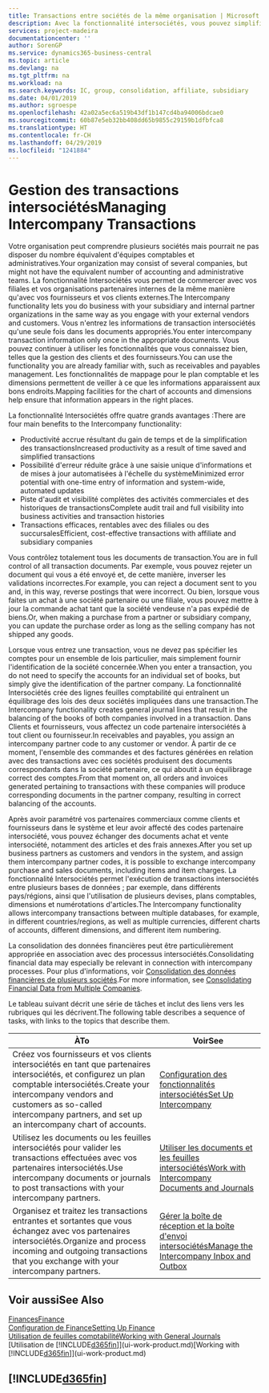 ```yaml
---
title: Transactions entre sociétés de la même organisation | Microsoft Docs
description: Avec la fonctionnalité intersociétés, vous pouvez simplifier les processus et les transactions entre sociétés appartenant à la même organisation.
services: project-madeira
documentationcenter: ''
author: SorenGP
ms.service: dynamics365-business-central
ms.topic: article
ms.devlang: na
ms.tgt_pltfrm: na
ms.workload: na
ms.search.keywords: IC, group, consolidation, affiliate, subsidiary
ms.date: 04/01/2019
ms.author: sgroespe
ms.openlocfilehash: 42a02a5ec6a519b43df1b147cd4ba94006bdcae0
ms.sourcegitcommit: 60b87e5eb32bb408dd65b9855c29159b1dfbfca8
ms.translationtype: HT
ms.contentlocale: fr-CH
ms.lasthandoff: 04/29/2019
ms.locfileid: "1241884"
---
```

# <a name="managing-intercompany-transactions"></a><span data-ttu-id="60c51-103">Gestion des transactions intersociétés</span><span class="sxs-lookup"><span data-stu-id="60c51-103">Managing Intercompany Transactions</span></span>
<span data-ttu-id="60c51-104">Votre organisation peut comprendre plusieurs sociétés mais pourrait ne pas disposer du nombre équivalent d'équipes comptables et administratives.</span><span class="sxs-lookup"><span data-stu-id="60c51-104">Your organization may consist of several companies, but might not have the equivalent number of accounting and administrative teams.</span></span> <span data-ttu-id="60c51-105">La fonctionnalité Intersociétés vous permet de commercer avec vos filiales et vos organisations partenaires internes de la même manière qu'avec vos fournisseurs et vos clients externes.</span><span class="sxs-lookup"><span data-stu-id="60c51-105">The Intercompany functionality lets you do business with your subsidiary and internal partner organizations in the same way as you engage with your external vendors and customers.</span></span> <span data-ttu-id="60c51-106">Vous n'entrez les informations de transaction intersociétés qu'une seule fois dans les documents appropriés.</span><span class="sxs-lookup"><span data-stu-id="60c51-106">You enter intercompany transaction information only once in the appropriate documents.</span></span> <span data-ttu-id="60c51-107">Vous pouvez continuer à utiliser les fonctionnalités que vous connaissez bien, telles que la gestion des clients et des fournisseurs.</span><span class="sxs-lookup"><span data-stu-id="60c51-107">You can use the functionality you are already familiar with, such as receivables and payables management.</span></span> <span data-ttu-id="60c51-108">Les fonctionnalités de mappage pour le plan comptable et les dimensions permettent de veiller à ce que les informations apparaissent aux bons endroits.</span><span class="sxs-lookup"><span data-stu-id="60c51-108">Mapping facilities for the chart of accounts and dimensions help ensure that information appears in the right places.</span></span>  

<span data-ttu-id="60c51-109">La fonctionnalité Intersociétés offre quatre grands avantages :</span><span class="sxs-lookup"><span data-stu-id="60c51-109">There are four main benefits to the Intercompany functionality:</span></span>  

- <span data-ttu-id="60c51-110">Productivité accrue résultant du gain de temps et de la simplification des transactions</span><span class="sxs-lookup"><span data-stu-id="60c51-110">Increased productivity as a result of time saved and simplified transactions</span></span>  
- <span data-ttu-id="60c51-111">Possibilité d'erreur réduite grâce à une saisie unique d'informations et de mises à jour automatisées à l'échelle du système</span><span class="sxs-lookup"><span data-stu-id="60c51-111">Minimized error potential with one-time entry of information and system-wide, automated updates</span></span>  
- <span data-ttu-id="60c51-112">Piste d'audit et visibilité complètes des activités commerciales et des historiques de transactions</span><span class="sxs-lookup"><span data-stu-id="60c51-112">Complete audit trail and full visibility into business activities and transaction histories</span></span>  
- <span data-ttu-id="60c51-113">Transactions efficaces, rentables avec des filiales ou des succursales</span><span class="sxs-lookup"><span data-stu-id="60c51-113">Efficient, cost-effective transactions with affiliate and subsidiary companies</span></span>  

<span data-ttu-id="60c51-114">Vous contrôlez totalement tous les documents de transaction.</span><span class="sxs-lookup"><span data-stu-id="60c51-114">You are in full control of all transaction documents.</span></span> <span data-ttu-id="60c51-115">Par exemple, vous pouvez rejeter un document qui vous a été envoyé et, de cette manière, inverser les validations incorrectes.</span><span class="sxs-lookup"><span data-stu-id="60c51-115">For example, you can reject a document sent to you and, in this way, reverse postings that were incorrect.</span></span> <span data-ttu-id="60c51-116">Ou bien, lorsque vous faites un achat à une société partenaire ou une filiale, vous pouvez mettre à jour la commande achat tant que la société vendeuse n'a pas expédié de biens.</span><span class="sxs-lookup"><span data-stu-id="60c51-116">Or, when making a purchase from a partner or subsidiary company, you can update the purchase order as long as the selling company has not shipped any goods.</span></span>  

<span data-ttu-id="60c51-117">Lorsque vous entrez une transaction, vous ne devez pas spécifier les comptes pour un ensemble de lois particulier, mais simplement fournir l'identification de la société concernée.</span><span class="sxs-lookup"><span data-stu-id="60c51-117">When you enter a transaction, you do not need to specify the accounts for an individual set of books, but simply give the identification of the partner company.</span></span> <span data-ttu-id="60c51-118">La fonctionnalité Intersociétés crée des lignes feuilles comptabilité qui entraînent un équilibrage des lois des deux sociétés impliquées dans une transaction.</span><span class="sxs-lookup"><span data-stu-id="60c51-118">The Intercompany functionality creates general journal lines that result in the balancing of the books of both companies involved in a transaction.</span></span> <span data-ttu-id="60c51-119">Dans Clients et fournisseurs, vous affectez un code partenaire intersociétés à tout client ou fournisseur.</span><span class="sxs-lookup"><span data-stu-id="60c51-119">In receivables and payables, you assign an intercompany partner code to any customer or vendor.</span></span> <span data-ttu-id="60c51-120">À partir de ce moment, l'ensemble des commandes et des factures générées en relation avec des transactions avec ces sociétés produisent des documents correspondants dans la société partenaire, ce qui aboutit à un équilibrage correct des comptes.</span><span class="sxs-lookup"><span data-stu-id="60c51-120">From that moment on, all orders and invoices generated pertaining to transactions with these companies will produce corresponding documents in the partner company, resulting in correct balancing of the accounts.</span></span>  

 <span data-ttu-id="60c51-121">Après avoir paramétré vos partenaires commerciaux comme clients et fournisseurs dans le système et leur avoir affecté des codes partenaire intersociété, vous pouvez échanger des documents achat et vente intersociété, notamment des articles et des frais annexes.</span><span class="sxs-lookup"><span data-stu-id="60c51-121">After you set up business partners as customers and vendors in the system, and assign them intercompany partner codes, it is possible to exchange intercompany purchase and sales documents, including items and item charges.</span></span> <span data-ttu-id="60c51-122">La fonctionnalité Intersociétés permet l'exécution de transactions intersociétés entre plusieurs bases de données ; par exemple, dans différents pays/régions, ainsi que l'utilisation de plusieurs devises, plans comptables, dimensions et numérotations d'articles.</span><span class="sxs-lookup"><span data-stu-id="60c51-122">The Intercompany functionality allows intercompany transactions between multiple databases, for example, in different countries/regions, as well as multiple currencies, different charts of accounts, different dimensions, and different item numbering.</span></span>  

<span data-ttu-id="60c51-123">La consolidation des données financières peut être particulièrement appropriée en association avec des processus intersociétés.</span><span class="sxs-lookup"><span data-stu-id="60c51-123">Consolidating financial data may especially be relevant in connection with intercompany processes.</span></span> <span data-ttu-id="60c51-124">Pour plus d'informations, voir [Consolidation des données financières de plusieurs sociétés](finance-consolidated-company-reporting.md).</span><span class="sxs-lookup"><span data-stu-id="60c51-124">For more information, see [Consolidating Financial Data from Multiple Companies](finance-consolidated-company-reporting.md).</span></span>

<span data-ttu-id="60c51-125">Le tableau suivant décrit une série de tâches et inclut des liens vers les rubriques qui les décrivent.</span><span class="sxs-lookup"><span data-stu-id="60c51-125">The following table describes a sequence of tasks, with links to the topics that describe them.</span></span>

 |<span data-ttu-id="60c51-126">À</span><span class="sxs-lookup"><span data-stu-id="60c51-126">To</span></span> |<span data-ttu-id="60c51-127">Voir</span><span class="sxs-lookup"><span data-stu-id="60c51-127">See</span></span>|
 |---|---|
 |<span data-ttu-id="60c51-128">Créez vos fournisseurs et vos clients intersociétés en tant que partenaires intersociétés, et configurez un plan comptable intersociétés.</span><span class="sxs-lookup"><span data-stu-id="60c51-128">Create your intercompany vendors and customers as so-called intercompany partners, and set up an intercompany chart of accounts.</span></span>|[<span data-ttu-id="60c51-129">Configuration des fonctionnalités intersociétés</span><span class="sxs-lookup"><span data-stu-id="60c51-129">Set Up Intercompany</span></span>](intercompany-how-setup.md)|
 |<span data-ttu-id="60c51-130">Utilisez les documents ou les feuilles intersociétés pour valider les transactions effectuées avec vos partenaires intersociétés.</span><span class="sxs-lookup"><span data-stu-id="60c51-130">Use intercompany documents or journals to post transactions with your intercompany partners.</span></span>|[<span data-ttu-id="60c51-131">Utiliser les documents et les feuilles intersociétés</span><span class="sxs-lookup"><span data-stu-id="60c51-131">Work with Intercompany Documents and Journals</span></span>](intercompany-how-work-documents-journals.md)|
 |<span data-ttu-id="60c51-132">Organisez et traitez les transactions entrantes et sortantes que vous échangez avec vos partenaires intersociétés.</span><span class="sxs-lookup"><span data-stu-id="60c51-132">Organize and process incoming and outgoing transactions that you exchange with your intercompany partners.</span></span>|[<span data-ttu-id="60c51-133">Gérer la boîte de réception et la boîte d'envoi intersociétés</span><span class="sxs-lookup"><span data-stu-id="60c51-133">Manage the Intercompany Inbox and Outbox</span></span>](intercompany-how-manage-intercompany-inbox.md)|

## <a name="see-also"></a><span data-ttu-id="60c51-134">Voir aussi</span><span class="sxs-lookup"><span data-stu-id="60c51-134">See Also</span></span>
[<span data-ttu-id="60c51-135">Finances</span><span class="sxs-lookup"><span data-stu-id="60c51-135">Finance</span></span>](finance.md)  
[<span data-ttu-id="60c51-136">Configuration de Finance</span><span class="sxs-lookup"><span data-stu-id="60c51-136">Setting Up Finance</span></span>](finance-setup-finance.md)  
[<span data-ttu-id="60c51-137">Utilisation de feuilles comptabilité</span><span class="sxs-lookup"><span data-stu-id="60c51-137">Working with General Journals</span></span>](ui-work-general-journals.md)  
<span data-ttu-id="60c51-138">[Utilisation de [!INCLUDE[d365fin](includes/d365fin_md.md)]](ui-work-product.md)</span><span class="sxs-lookup"><span data-stu-id="60c51-138">[Working with [!INCLUDE[d365fin](includes/d365fin_md.md)]](ui-work-product.md)</span></span>

## [!INCLUDE[d365fin](includes/free_trial_md.md)]  
